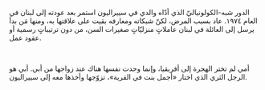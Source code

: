 الدور شبه-الكولونياليّ الذي أدّاه والدي في سييراليون استمر بعد عودته إلى لبنان في العام ١٩٧٤. عاد بسبب المرض، لكنّ شبكاته ومعارفه بقيت على علاقتها به، ومنها مَن بدأ يرسل إلى العائلة في لبنان عاملاتٍ منزليّاتٍ صغيرات السن، من دون ترتيباتٍ رسمية أو عقود عمل.

<br>

أمي لم تختر الهجرة إلى أفريقيا، وإنما وجدت نفسها هناك عند زواجها من أبي. أبي هو الرجل الثري الذي اختار «أجمل بنت في القرية»، تزوّجها وأخذها معه إلى سييراليون.
